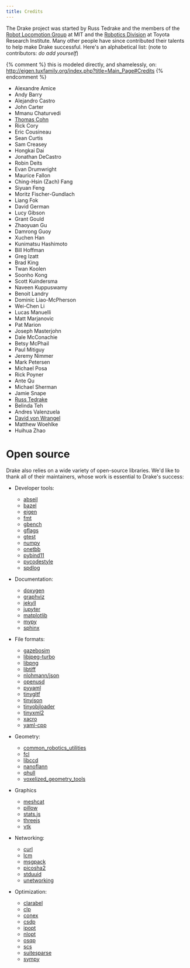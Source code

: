 ```yaml
---
title: Credits
---
```


The Drake project was started by Russ Tedrake and the members of the
[Robot Locomotion Group](http://groups.csail.mit.edu/locomotion/index.html) at MIT
and the [Robotics Division](https://www.tri.global/our-work/robotics/) at
Toyota Research Institute.  Many other people have since contributed their
talents to help make Drake successful.  Here's an alphabetical list: (note to contributors: *do add yourself*)

{% comment %}
this is modeled directly, and shamelessly, on: http://eigen.tuxfamily.org/index.php?title=Main_Page#Credits
{% endcomment %}

* Alexandre Amice
* Andy Barry
* Alejandro Castro
* John Carter
* Mmanu Chaturvedi
* [Thomas Cohn](https://tommycohn.com/)
* Rick Cory
* Eric Cousineau
* Sean Curtis
* Sam Creasey
* Hongkai Dai
* Jonathan DeCastro
* Robin Deits
* Evan Drumwright
* Maurice Fallon
* Ching-Hsin (Zach) Fang
* Siyuan Feng
* Moritz Fischer-Gundlach
* Liang Fok
* David German
* Lucy Gibson
* Grant Gould
* Zhaoyuan Gu
* Damrong Guoy
* Xuchen Han
* Kunimatsu Hashimoto
* Bill Hoffman
* Greg Izatt
* Brad King
* Twan Koolen
* Soonho Kong
* Scott Kuindersma
* Naveen Kuppuswamy
* Benoit Landry
* Dominic Liao-McPherson
* Wei-Chen Li
* Lucas Manuelli
* Matt Marjanovic
* Pat Marion
* Joseph Masterjohn
* Dale McConachie
* Betsy McPhail
* Paul Mitiguy
* Jeremy Nimmer
* Mark Petersen
* Michael Posa
* Rick Poyner
* Ante Qu
* Michael Sherman
* Jamie Snape
* [Russ Tedrake](http://people.csail.mit.edu/russt/)
* Belinda Teh
* Andres Valenzuela
* [David von Wrangel](https://www.davidvonwrangel.com/)
* Matthew Woehlke
* Huihua Zhao

# Open source

Drake also relies on a wide variety of open-source libraries. We'd like to thank
all of their maintainers, whose work is essential to Drake's success:

* Developer tools:
  * [abseil](https://abseil.io)
  * [bazel](https://bazel.build)
  * [eigen](https://eigen.tuxfamily.org/)
  * [fmt](https://fmt.dev/)
  * [gbench](https://github.com/google/benchmark)
  * [gflags](https://github.com/gflags/gflags)
  * [gtest](https://github.com/google/googletest)
  * [numpy](https://numpy.org/)
  * [onetbb](https://github.com/oneapi-src/oneTBB)
  * [pybind11](https://pybind11.readthedocs.io/)
  * [pycodestyle](https://github.com/PyCQA/pycodestyle)
  * [spdlog](https://github.com/gabime/spdlog)

* Documentation:
  * [doxygen](https://doxygen.nl/)
  * [graphviz](https://graphviz.org/)
  * [jekyll](https://jekyllrb.com/)
  * [jupyter](https://jupyter.org/)
  * [matplotlib](https://matplotlib.org/)
  * [mypy](https://www.mypy-lang.org/)
  * [sphinx](https://www.sphinx-doc.org/)

* File formats:
  * [gazebosim](https://github.com/gazebosim)
  * [libjpeg-turbo](https://github.com/libjpeg-turbo/libjpeg-turbo)
  * [libpng](https://github.com/glennrp/libpng)
  * [libtiff](https://github.com/libsdl-org/libtiff)
  * [nlohmann/json](https://github.com/nlohmann/json)
  * [openusd](https://github.com/PixarAnimationStudios/OpenUSD)
  * [pyyaml](https://pyyaml.org/)
  * [tinygltf](https://github.com/syoyo/tinygltf)
  * [tinyjson](https://github.com/rhysd/tinyjson)
  * [tinyobjloader](https://github.com/tinyobjloader/tinyobjloader)
  * [tinyxml2](https://github.com/leethomason/tinyxml2)
  * [xacro](https://github.com/ros/xacro)
  * [yaml-cpp](https://github.com/jbeder/yaml-cpp)

* Geometry:
  * [common_robotics_utilities](https://github.com/ToyotaResearchInstitute/common_robotics_utilities)
  * [fcl](https://github.com/flexible-collision-library/fcl)
  * [libccd](https://github.com/danfis/libccd)
  * [nanoflann](https://github.com/jlblancoc/nanoflann)
  * [qhull](https://github.com/qhull/qhull)
  * [voxelized_geometry_tools](https://github.com/ToyotaResearchInstitute/voxelized_geometry_tools)

* Graphics
  * [meshcat](https://github.com/meshcat-dev/meshcat)
  * [pillow](https://pillow.readthedocs.io/)
  * [stats.js](https://github.com/mrdoob/stats.js)
  * [threejs](https://threejs.org/)
  * [vtk](https://github.com/Kitware/VTK)

* Networking:
  * [curl](https://github.com/curl/curl)
  * [lcm](https://github.com/lcm-proj/lcm)
  * [msgpack](https://github.com/msgpack)
  * [picosha2](https://github.com/okdshin/PicoSHA2)
  * [stduuid](https://github.com/mariusbancila/stduuid)
  * [unetworking](https://github.com/uNetworking)

* Optimization:
  * [clarabel](https://github.com/oxfordcontrol/Clarabel.cpp)
  * [clp](https://github.com/coin-or/clp)
  * [conex](https://github.com/ToyotaResearchInstitute/conex)
  * [csdp](https://github.com/coin-or/csdp)
  * [ipopt](https://github.com/coin-or/ipopt)
  * [nlopt](https://github.com/stevengj/nlopt)
  * [osqp](https://github.com/osqp)
  * [scs](https://github.com/cvxgrp/scs)
  * [suitesparse](https://github.com/DrTimothyAldenDavis/SuiteSparse)
  * [sympy](https://github.com/sympy/sympy)
